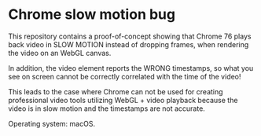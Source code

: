 # Chrome slow motion bug

This repository contains a proof-of-concept showing that Chrome 76 plays back video in
SLOW MOTION instead of dropping frames, when rendering the video on an WebGL canvas.

In addition, the video element reports the WRONG timestamps, so what you see on screen
cannot be correctly correlated with the time of the video!

This leads to the case where Chrome can not be used for creating professional video tools utilizing
WebGL + video playback because the video is in slow motion and the timestamps are not accurate.

Operating system: macOS.

